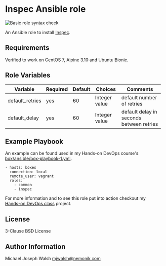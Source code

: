 # Inspec Ansible role

![Basic role syntax check](https://github.com/nemonik/inspec-role/workflows/Basic%20role%20syntax%20check/badge.svg)

An Ansible role to install [Inspec](https://www.inspec.io/).

## Requirements

Verified to work on CentOS 7, Alpine 3.10 and Ubuntu Bionic.

## Role Variables

| Variable                 | Required | Default               | Choices             | Comments                                         |
|--------------------------|----------|-----------------------|---------------------|--------------------------------------------------|
| default_retries          | yes      | 60                    | Integer value       | default number of retries                        |
| default_delay            | yes      | 60                    | Integer value       | default delay in seconds between retries         |

## Example Playbook

An example can be found used in my Hands-on DevOps course's [box/ansible/box-playbook-1.yml](https://github.com/nemonik/hands-on-DevOps/blob/master/box/ansible/box-playbook-1.yml).

```
- hosts: boxes
  connection: local
  remote_user: vagrant
  roles:
    - common
    - inspec
```

For more information and to see this role put into action checkout my [Hands-on DevOps class](https://github.com/nemonik/hands-on-DevOps) project.

## License

3-Clause BSD License

## Author Information

Michael Joseph Walsh <mjwalsh@nemonik.com>

